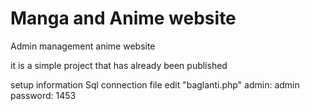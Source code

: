 # Manga and Anime website
 Admin management anime website

it is a simple project that has already been published

setup information Sql connection file edit "baglanti.php" admin: admin password: 1453